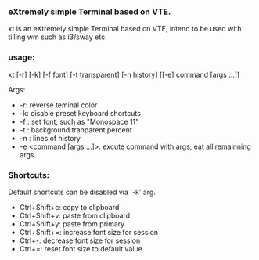 ### eXtremely simple Terminal based on VTE.

xt is an eXtremely simple Terminal based on VTE, intend to be used with tilling wm such as i3/sway etc.

### usage:
xt [-r] [-k] [-f font] [-t transparent] [-n history] [[-e] command [args ...]]

Args:

* -r: reverse teminal color
* -k: disable preset keyboard shortcuts
* -f <string>: set font, such as "Monospace 11"
* -t <int>: background tranparent percent
* -n <int>: lines of history
* -e <command [args ...]>: excute command with args, eat all remainning args.

### Shortcuts:
Default shortcuts can be disabled via '-k' arg.

* Ctrl+Shift+c: copy to clipboard
* Ctrl+Shift+v: paste from clipboard
* Ctrl+Shift+y: paste from primary 
* Ctrl+Shift+=: increase font size for session
* Ctrl+-: decrease font size for session
* Ctrl+=: reset font size to default value
